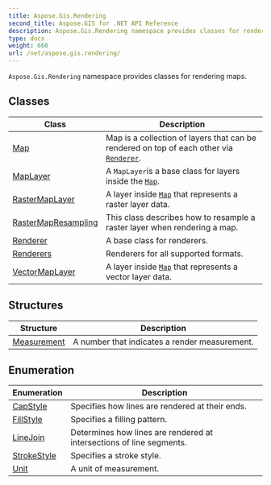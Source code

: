 ```yaml
---
title: Aspose.Gis.Rendering
second_title: Aspose.GIS for .NET API Reference
description: Aspose.Gis.Rendering namespace provides classes for rendering maps
type: docs
weight: 660
url: /net/aspose.gis.rendering/
---
```

`Aspose.Gis.Rendering` namespace provides classes for rendering maps.

## Classes

| Class | Description |
| --- | --- |
| [Map](./map/) | Map is a collection of layers that can be rendered on top of each other via [`Renderer`](../aspose.gis.rendering/renderer/). |
| [MapLayer](./maplayer/) | A `MapLayer`is a base class for layers inside the [`Map`](../aspose.gis.rendering/map/). |
| [RasterMapLayer](./rastermaplayer/) | A layer inside [`Map`](../aspose.gis.rendering/map/) that represents a raster layer data. |
| [RasterMapResampling](./rastermapresampling/) | This class describes how to resample a raster layer when rendering a map. |
| [Renderer](./renderer/) | A base class for renderers. |
| [Renderers](./renderers/) | Renderers for all supported formats. |
| [VectorMapLayer](./vectormaplayer/) | A layer inside [`Map`](../aspose.gis.rendering/map/) that represents a vector layer data. |
## Structures

| Structure | Description |
| --- | --- |
| [Measurement](./measurement/) | A number that indicates a render measurement. |
## Enumeration

| Enumeration | Description |
| --- | --- |
| [CapStyle](./capstyle/) | Specifies how lines are rendered at their ends. |
| [FillStyle](./fillstyle/) | Specifies a filling pattern. |
| [LineJoin](./linejoin/) | Determines how lines are rendered at intersections of line segments. |
| [StrokeStyle](./strokestyle/) | Specifies a stroke style. |
| [Unit](./unit/) | A unit of measurement. |


